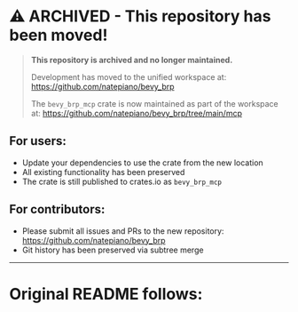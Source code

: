 # ⚠️ ARCHIVED - This repository has been moved!

> **This repository is archived and no longer maintained.**
> 
> Development has moved to the unified workspace at: https://github.com/natepiano/bevy_brp
> 
> The `bevy_brp_mcp` crate is now maintained as part of the workspace at:
> https://github.com/natepiano/bevy_brp/tree/main/mcp

## For users:
- Update your dependencies to use the crate from the new location
- All existing functionality has been preserved
- The crate is still published to crates.io as `bevy_brp_mcp`

## For contributors:
- Please submit all issues and PRs to the new repository: https://github.com/natepiano/bevy_brp
- Git history has been preserved via subtree merge

---

# Original README follows: